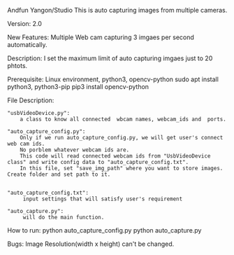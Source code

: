 Andfun Yangon/Studio
This is auto capturing images from multiple cameras.

Version: 2.0


New Features: 
    Multiple Web cam capturing 3 imgaes per second automatically.


Description:
    I set the maximum limit of auto capturing imgaes just to 20 phtots.


Prerequisite:
    Linux environment, python3, opencv-python
    sudo apt install python3, python3-pip
    pip3 install opencv-python


File Description:

    "usbVideoDevice.py":
        a class to know all connected  wbcam names, webcam_ids and  ports.

    "auto_capture_config.py":
        Only if we run auto_capture_config.py, we will get user's connect web cam ids. 
        No porblem whatever webcam ids are. 
        This code will read connected webcam ids from "UsbVideoDevice class" and write config data to "auto_capture_config.txt".
        In this file, set "save_img_path" where you want to store images. Create folder and set path to it.


    "auto_capture_config.txt":
         input settings that will satisfy user's requirement

    "auto_capture.py":
         will do the main function.


How to run:
    python auto_capture_config.py
    python auto_capture.py


Bugs:   Image Resolution(width x height) can't be changed.